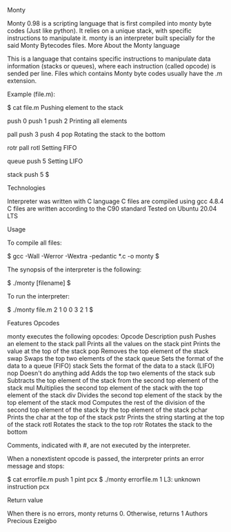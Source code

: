 Monty

Monty 0.98 is a scripting language that is first compiled into monty byte codes (Just like python). It relies on a unique stack, with specific instructions to manipulate it. monty is an interpreter built specially for the said Monty Bytecodes files. More About the Monty language

This is a language that contains specific instructions to manipulate data information (stacks or queues), where each instruction (called opcode) is sended per line. Files which contains Monty byte codes usually have the .m extension.

Example (file.m):

$ cat file.m
Pushing element to the stack

push 0 push 1 push 2
Printing all elements

pall push 3 push 4 pop
Rotating the stack to the bottom

rotr pall rotl
Setting FIFO

queue push 5
Setting LIFO

stack push 5 $

Technologies

Interpreter was written with C language
C files are compiled using gcc 4.8.4
C files are written according to the C90 standard
Tested on Ubuntu 20.04 LTS

Usage

To compile all files:

$ gcc -Wall -Werror -Wextra -pedantic *.c -o monty $

The synopsis of the interpreter is the following:

$ ./monty [filename] $

To run the interpreter:

$ ./monty file.m 2 1 0 0 3 2 1 $

Features Opcodes

monty executes the following opcodes: Opcode Description push Pushes an element to the stack pall Prints all the values on the stack pint Prints the value at the top of the stack pop Removes the top element of the stack swap Swaps the top two elements of the stack queue Sets the format of the data to a queue (FIFO) stack Sets the format of the data to a stack (LIFO) nop Doesn't do anything add Adds the top two elements of the stack sub Subtracts the top element of the stack from the second top element of the stack mul Multiplies the second top element of the stack with the top element of the stack div Divides the second top element of the stack by the top element of the stack mod Computes the rest of the division of the second top element of the stack by the top element of the stack pchar Prints the char at the top of the stack pstr Prints the string starting at the top of the stack rotl Rotates the stack to the top rotr Rotates the stack to the bottom

Comments, indicated with #, are not executed by the interpreter.

When a nonextistent opcode is passed, the interpreter prints an error message and stops:

$ cat errorfile.m push 1 pint pcx $ ./monty errorfile.m 1 L3: unknown instruction pcx

Return value

When there is no errors, monty returns 0. Otherwise, returns 1
Authors
Precious Ezeigbo
